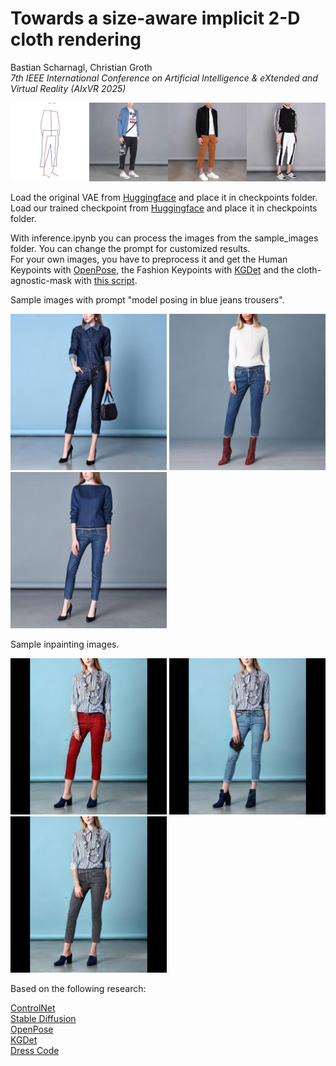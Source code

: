 # Towards a size-aware implicit 2-D cloth rendering

Bastian Scharnagl, Christian Groth\
*7th IEEE International Conference on Artificial Intelligence & eXtended and Virtual Reality (AIxVR 2025)*

![3799_header.jpg](https://github.com/BastianScharnagl/size-aware-tryon/blob/main/assets/3799_header.jpg)

Load the original VAE from [Huggingface](https://huggingface.co/stabilityai/sd-vae-ft-mse-original/blob/main/vae-ft-mse-840000-ema-pruned.ckpt) and place it in checkpoints folder.\
Load our trained checkpoint from [Huggingface](https://huggingface.co/BastianScharnagl/size-aware-tryon) and place it in checkpoints folder.

With inference.ipynb you can process the images from the sample_images folder. You can change the prompt for customized results.\
For your own images, you have to preprocess it and get the Human Keypoints with [OpenPose](https://github.com/CMU-Perceptual-Computing-Lab/openpose), the Fashion Keypoints with [KGDet](https://github.com/ShenhanQian/KGDet) and the cloth-agnostic-mask with [this script](https://github.com/bastianscharnagl/size-aware-tryon/tools/get_agnostic_mask.py).

Sample images with prompt "model posing in blue jeans trousers".

<div>
<p float="left">
  <img src="https://github.com/BastianScharnagl/size-aware-tryon/blob/main/assets/013582_samples_cfg_scale_9.00_-30.jpg" width="250" />
  <img src="https://github.com/BastianScharnagl/size-aware-tryon/blob/main/assets/013582_samples_cfg_scale_9.00_0.0.jpg" width="250" />
  <img src="https://github.com/BastianScharnagl/size-aware-tryon/blob/main/assets/013582_samples_cfg_scale_9.00_30.jpg" width="250" />
</p>
</div>

Sample inpainting images.

<div>
<p float="left">
  <img src="https://github.com/BastianScharnagl/size-aware-tryon/blob/main/assets/013582_samples_inpainting_-30.jpg" width="250" />
  <img src="https://github.com/BastianScharnagl/size-aware-tryon/blob/main/assets/013582_samples_inpainting_0.0.jpg" width="250" />
  <img src="https://github.com/BastianScharnagl/size-aware-tryon/blob/main/assets/013582_samples_inpainting_30.jpg" width="250" />
</p>
</div>


Based on the following research:

[ControlNet](https://github.com/lllyasviel/ControlNet)\
[Stable Diffusion](https://github.com/Stability-AI/stablediffusion/tree/main)\
[OpenPose](https://github.com/CMU-Perceptual-Computing-Lab/openpose)\
[KGDet](https://github.com/ShenhanQian/KGDet)\
[Dress Code](https://github.com/aimagelab/dress-code)